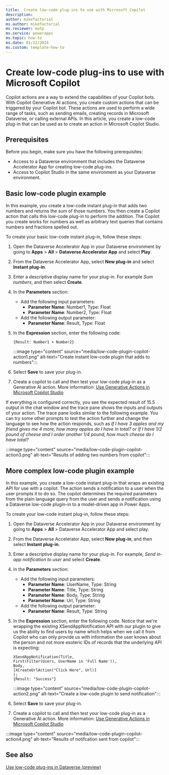 ```yaml
---
title:  Create low-code plug-ins to use with Microsoft Copilot
description: 
author: mikefactorial
ms.author: mikefactorial
ms.reviewer: matp
ms.service: powerapps
ms.topic: how-to
ms.date: 01/22/2024
ms.custom: template-how-to
---
```

# Create low-code plug-ins to use with Microsoft Copilot

Copilot actions are a way to extend the capabilities of your Copilot bots. With Copilot Generative AI actions, you create custom actions that can be triggered by your Copilot bot. These actions are used to perform a wide range of tasks, such as sending emails, creating records in Microsoft Dataverse, or calling external APIs. In this article, you create a low-code plug-in that can be used as to create an action in Microsoft Copilot Studio.

## Prerequisites

Before you begin, make sure you have the following prerequisites:

- Access to a Dataverse environment that includes the Dataverse Accelerator App for creating low-code plug-ins.
- Access to Copilot Studio in the same environment as your Dataverse environment.

## Basic low-code plugin example

In this example, you create a low-code instant plug-in that adds two numbers and returns the sum of those numbers. You then create a Copilot action that calls this low-code plug-in to perform the addition. The Copilot you create works for numbers as well as arbitrary text queries that contains numbers and fractions spelled out.

To create your basic low-code instant plug-in, follow these steps:

1. Open the Dataverse Accelerator App in your Dataverse environment by going to **Apps** > **All** > **Dataverse Accelerator App** and select **Play**.
2. From the Dataverse Accelerator App, select **New plug-in** and select **Instant plug-in**.
3. Enter a descriptive display name for your plug-in. For example *Sum numbers*, and then select **Create**.
4. In the **Parameters** section:
    - Add the following input parameters:
        - **Parameter Name**: Number1, Type: Float
        - **Parameter Name**: Number2, Type: Float
    - Add the following output parameter:
        - **Parameter Name**: Result, Type: Float
5. In the **Expression** section, enter the following code:

    ```
    {Result: Number1 + Number2}
    ```
      :::image type="content" source="media/low-code-plugin-copilot-action1.png" alt-text="Create instant low-code plugin that adds to numbers":::
6. Select **Save** to save your plug-in.

7. Create a copilot to call and then test your low-code plug-in as a Generative AI action. More information: [Use Generative Actions in Microsoft Copilot Studio](/microsoft-copilot-studio/advanced-generative-actions)

If everything is configured correctly, you see the expected result of 15.5 output in the chat window and the trace pane shows the inputs and outputs of your action. The trace pane looks similar to the following example. You can try some other prompts to test the action further and change the language to see how the action responds, such as *If I have 3 apples and my friend gives me 4 more, how many apples do I have in total?* or *If I have 1/2 pound of cheese and I order another 1/4 pound, how much cheese do I have total?*

:::image type="content" source="media/low-code-plugin-copilot-action3.png" alt-text="Results of adding two numbers from copilot":::

## More complex low-code plugin example

In this example, you create a low-code instant plug-in that wraps an existing API for use with a copilot. The action sends a notification to a user when the user prompts it to do so. The copilot determines the required parameters from the plain language query from the user and sends a notification using a Dataverse low-code plugin-in to a model-driven app in Power Apps.

To create your low-code instant plug-in, follow these steps:

1. Open the Dataverse Accelerator App in your Dataverse environment by going to **Apps** > **All** > Dataverse Accelerator App and select play.
2. From the Dataverse Accelerator App, select **New plug-in**, and then select **Instant plug-in**.
3. Enter a descriptive display name for your plug-in. For example, *Send in-app notification to user* and select **Create**.
4. In the **Parameters** section:
    - Add the following input parameters:
        - **Parameter Name**: UserName, Type: String
        - **Parameter Name**: Title, Type: String
        - **Parameter Name**: Body, Type: String
        - **Parameter Name**: Url, Type: String
    - Add the following output parameter:
        - **Parameter Name**: Result, Type: String
5. In the **Expression** section, enter the following code. Notice that we're wrapping the existing XSendAppNotification API with our plugin to give us the ability to find users by name which helps when we call it from Copilot who can only provide us with information the user knows about the person and not more esoteric IDs of records that the underlying API is expecting:

    ```
   XSendAppNotification(Title,
    First(Filter(Users, UserName in 'Full Name')), 
    Body,
    [XCreateUrlAction("Click Here", Url)]
   );
   {Result: "Success"}
    ```

   :::image type="content" source="media/low-code-plugin-copilot-action2.png" alt-text="Create a low-code plugin to send notification":::
1. Select **Save** to save your plug-in.
1. Create a copilot to call and then test your low-code plug-in as a Generative AI action. More information: [Use Generative Actions in Microsoft Copilot Studio](/microsoft-copilot-studio/advanced-generative-actions)

<!-- Need revised result detail-->
:::image type="content" source="media/low-code-plugin-copilot-action4.png" alt-text="Results of notifcation sent from copilot":::

## See also

[Use low-code plug-ins in Dataverse (preview)](low-code-plug-ins.md)